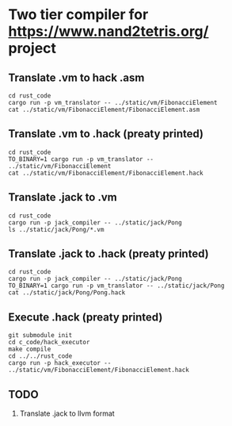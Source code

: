 # Two tier compiler for https://www.nand2tetris.org/ project

## Translate .vm to hack .asm
```
cd rust_code
cargo run -p vm_translator -- ../static/vm/FibonacciElement
cat ../static/vm/FibonacciElement/FibonacciElement.asm
```

## Translate .vm to .hack (preaty printed)
```
cd rust_code
TO_BINARY=1 cargo run -p vm_translator -- ../static/vm/FibonacciElement
cat ../static/vm/FibonacciElement/FibonacciElement.hack
```

## Translate .jack to .vm
```
cd rust_code
cargo run -p jack_compiler -- ../static/jack/Pong
ls ../static/jack/Pong/*.vm
```

## Translate .jack to .hack (preaty printed)
```
cd rust_code
cargo run -p jack_compiler -- ../static/jack/Pong
TO_BINARY=1 cargo run -p vm_translator -- ../static/jack/Pong
cat ../static/jack/Pong/Pong.hack
```

## Execute .hack (preaty printed)
```
git submodule init
cd c_code/hack_executor
make compile
cd ../../rust_code
cargo run -p hack_executor -- ../static/vm/FibonacciElement/FibonacciElement.hack
```

## TODO
1. Translate .jack to llvm format
